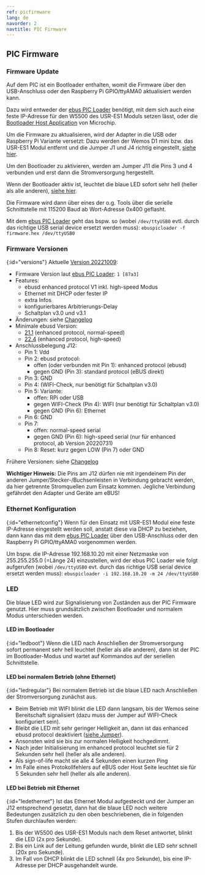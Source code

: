 ```yaml
---
ref: picfirmware
lang: de
navorder: 2
navtitle: PIC Firmware
---
```

## PIC Firmware

### Firmware Update
Auf dem PIC ist ein Bootloader enthalten, womit die Firmware über den USB-Anschluss oder den Raspberry Pi GPIO/ttyAMA0
aktualisiert werden kann.

Dazu wird entweder der
[ebus PIC Loader](https://github.com/john30/ebusd/blob/master/src/tools/README.md)
benötigt, mit dem sich auch eine feste IP-Adresse für den W5500 des USR-ES1 Moduls setzen lässt,
oder die [Bootloader Host Application](https://www.microchip.com/promo/8-bit-bootloader) von Microchip.

Um die Firmware zu aktualisieren, wird der Adapter in die USB oder Raspberry Pi Variante versetzt: Dazu werden
der Wemos D1 mini bzw. das USR-ES1 Modul entfernt und die Jumper J1 und J4 richtig eingestellt, [siehe hier](index#varianten).

Um den Bootloader zu aktivieren, werden am Jumper J11 die Pins 3 und 4 verbunden und erst dann die Stromversorgung
hergestellt.

Wenn der Bootloader aktiv ist, leuchtet die blaue LED sofort sehr hell (heller als alle anderen), [siehe hier](#led).

Die Firmware wird dann über eines der o.g. Tools über die serielle Schnittstelle mit 115200 Baud ab Wort-Adresse 0x400 geflasht.

Mit dem
[ebus PIC Loader](https://github.com/john30/ebusd/blob/master/src/tools/README.md)
geht das bspw. so (wobei `/dev/ttyUSB0` evtl. durch das richtige USB serial device ersetzt werden muss):
`ebuspicloader -f firmware.hex /dev/ttyUSB0`

### Firmware Versionen
{:id="versions"}
Aktuelle [Version 20221009](firmware/20221009-offset.hex):  
* Firmware Version laut [ebus PIC Loader](https://github.com/john30/ebusd/blob/master/src/tools/README.md): `1 [87a3]`  
* Features:
  * ebusd enhanced protocol V1 inkl. high-speed Modus
  * Ethernet mit DHCP oder fester IP
  * extra Infos
  * konfigurierbares Arbitrierungs-Delay
  * Schaltplan v3.0 und v3.1
* Änderungen: siehe [Changelog](firmware/ChangeLog)  
* Minimale ebusd Version: 
  * [21.1](https://github.com/john30/ebusd/releases/tag/v21.1) (enhanced protocol, normal-speed)  
  * [22.4](https://github.com/john30/ebusd/releases/tag/v22.4) (enhanced protocol, high-speed)
* Anschlussbelegung J12:  
  * Pin 1: Vdd
  * Pin 2: ebusd protocol:
    * offen (oder verbunden mit Pin 1): enhanced protocol (ebusd)
    * gegen GND (Pin 3): standard protocol (eBUS direkt)
  * Pin 3: GND
  * Pin 4: (WIFI-Check, nur benötigt für Schaltplan v3.0)
  * Pin 5: Variante:
    * offen: RPi oder USB
    * gegen WIFI-Check (Pin 4): WIFI (nur benötigt für Schaltplan v3.0)
    * gegen GND (Pin 6): Ethernet
  * Pin 6: GND
  * Pin 7:
    * offen: normal-speed serial
    * gegen GND (Pin 6): high-speed serial (nur für enhanced protocol, ab Version 20220731)
  * Pin 8: Reset: kurz gegen LOW (Pin 7) oder GND

Frühere Versionen: siehe [Changelog](firmware/ChangeLog)

**Wichtiger Hinweis:** Die Pins am J12 dürfen nie mit irgendeinem Pin der anderen Jumper/Stecker-/Buchsenleisten in
Verbindung gebracht werden, da hier getrennte Stromquellen zum Einsatz kommen. Jegliche Verbindung gefährdet den Adapter
und Geräte am eBUS!

### Ethernet Konfiguration
{:id="ethernetconfig"}
Wenn für den Einsatz mit USR-ES1 Modul eine feste IP-Adresse eingestellt werden soll, anstatt diese via DHCP zu beziehen,
dann kann das mit dem
[ebus PIC Loader](https://github.com/john30/ebusd/blob/master/src/tools/README.md)
über den USB-Anschluss oder den Raspberry Pi GPIO/ttyAMA0 vorgenommen werden.

Um bspw. die IP-Adresse 192.168.10.20 mit einer Netzmaske von 255.255.255.0 (=Länge 24) einzustellen, wird der ebus PIC
Loader wie folgt aufgerufen (wobei `/dev/ttyUSB0` evt. durch das richtige USB serial device ersetzt werden muss):
`ebuspicloader -i 192.168.10.20 -m 24 /dev/ttyUSB0`

### LED
Die blaue LED wird zur Signalisierung von Zuständen aus der PIC Firmware genutzt. Hier muss grundsätzlich zwischen
Bootloader und normalem Modus unterschieden werden.

#### LED im Bootloader
{:id="ledboot"}
Wenn die LED nach Anschließen der Stromversorgung sofort permanent sehr hell leuchtet (heller als alle anderen), dann
ist der PIC im Bootloader-Modus und wartet auf Kommandos auf der seriellen Schnittstelle.

#### LED bei normalem Betrieb (ohne Ethernet)
{:id="ledregular"}
Bei normalem Betrieb ist die blaue LED nach Anschließen der Stromversorgung zunächst aus.
* Beim Betrieb mit WIFI blinkt die LED dann langsam, bis der Wemos seine Bereitschaft signalisiert
  (dazu muss der Jumper auf WIFI-Check konfiguriert sein).
* Bleibt die LED mit sehr geringer Helligkeit an, dann ist das enhanced ebusd protocol deaktiviert
  ([siehe Jumper](index#jumper)).
* Ansonsten wird sie bis zur normalen Helligkeit hochgedimmt.
* Nach jeder Initialisierung im enhanced protocol leuchtet sie für 2 Sekunden sehr hell (heller als alle anderen).
* Als sign-of-life macht sie alle 4 Sekunden einen kurzen Ping
* Im Falle eines Protokollfehlers auf eBUS oder Host Seite leuchtet sie für 5 Sekunden sehr hell (heller als alle anderen).

#### LED bei Betrieb mit Ethernet
{:id="ledethernet"}
Ist das Ethernet Modul aufgesteckt und der Jumper an J12 entsprechend gesetzt, dann hat die blaue LED noch weitere
Bedeutungen zusätzlich zu den oben beschriebenen, die in folgenden Stufen durchlaufen werden:
1. Bis der W5500 des USR-ES1 Moduls nach dem Reset antwortet, blinkt die LED (2x pro Sekunde).
2. Bis ein Link auf der Leitung gefunden wurde, blinkt die LED sehr schnell (20x pro Sekunde).
3. Im Fall von DHCP blinkt die LED schnell (4x pro Sekunde), bis eine IP-Adresse per DHCP ausgehandelt wurde. 
